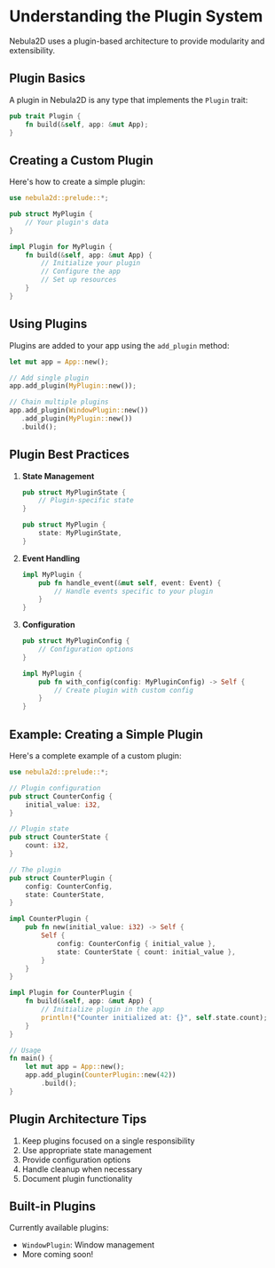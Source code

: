 # Understanding the Plugin System

Nebula2D uses a plugin-based architecture to provide modularity and extensibility.

## Plugin Basics

A plugin in Nebula2D is any type that implements the `Plugin` trait:

```rust
pub trait Plugin {
    fn build(&self, app: &mut App);
}
```

## Creating a Custom Plugin

Here's how to create a simple plugin:

```rust
use nebula2d::prelude::*;

pub struct MyPlugin {
    // Your plugin's data
}

impl Plugin for MyPlugin {
    fn build(&self, app: &mut App) {
        // Initialize your plugin
        // Configure the app
        // Set up resources
    }
}
```

## Using Plugins

Plugins are added to your app using the `add_plugin` method:

```rust
let mut app = App::new();

// Add single plugin
app.add_plugin(MyPlugin::new());

// Chain multiple plugins
app.add_plugin(WindowPlugin::new())
   .add_plugin(MyPlugin::new())
   .build();
```

## Plugin Best Practices

1. **State Management**
   ```rust
   pub struct MyPluginState {
       // Plugin-specific state
   }

   pub struct MyPlugin {
       state: MyPluginState,
   }
   ```

2. **Event Handling**
   ```rust
   impl MyPlugin {
       pub fn handle_event(&mut self, event: Event) {
           // Handle events specific to your plugin
       }
   }
   ```

3. **Configuration**
   ```rust
   pub struct MyPluginConfig {
       // Configuration options
   }

   impl MyPlugin {
       pub fn with_config(config: MyPluginConfig) -> Self {
           // Create plugin with custom config
       }
   }
   ```

## Example: Creating a Simple Plugin

Here's a complete example of a custom plugin:

```rust
use nebula2d::prelude::*;

// Plugin configuration
pub struct CounterConfig {
    initial_value: i32,
}

// Plugin state
pub struct CounterState {
    count: i32,
}

// The plugin
pub struct CounterPlugin {
    config: CounterConfig,
    state: CounterState,
}

impl CounterPlugin {
    pub fn new(initial_value: i32) -> Self {
        Self {
            config: CounterConfig { initial_value },
            state: CounterState { count: initial_value },
        }
    }
}

impl Plugin for CounterPlugin {
    fn build(&self, app: &mut App) {
        // Initialize plugin in the app
        println!("Counter initialized at: {}", self.state.count);
    }
}

// Usage
fn main() {
    let mut app = App::new();
    app.add_plugin(CounterPlugin::new(42))
        .build();
}
```

## Plugin Architecture Tips

1. Keep plugins focused on a single responsibility
2. Use appropriate state management
3. Provide configuration options
4. Handle cleanup when necessary
5. Document plugin functionality

## Built-in Plugins

Currently available plugins:
- `WindowPlugin`: Window management
- More coming soon! 